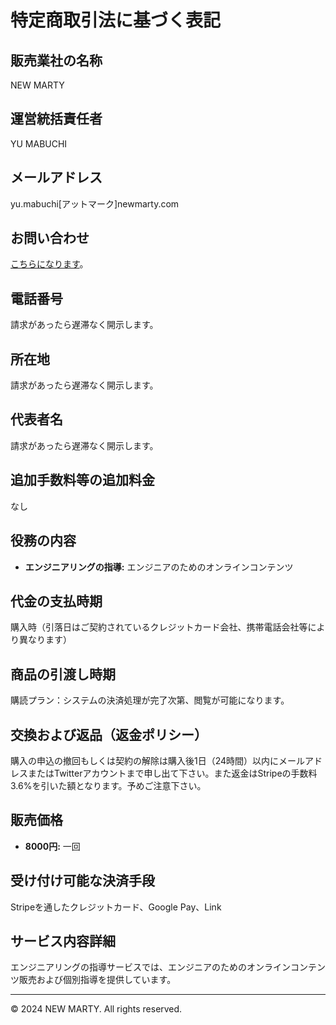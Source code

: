 # 特定商取引法に基づく表記

## 販売業社の名称
NEW MARTY

## 運営統括責任者
YU MABUCHI

## メールアドレス
yu.mabuchi[アットマーク]newmarty.com

## お問い合わせ
[こちらになります](mailto:yu.mabuchi@newmarty.com)。

## 電話番号
請求があったら遅滞なく開示します。

## 所在地
請求があったら遅滞なく開示します。

## 代表者名
請求があったら遅滞なく開示します。

## 追加手数料等の追加料金
なし

## 役務の内容
- **エンジニアリングの指導:** エンジニアのためのオンラインコンテンツ

## 代金の支払時期
購入時（引落日はご契約されているクレジットカード会社、携帯電話会社等により異なります）

## 商品の引渡し時期
購読プラン：システムの決済処理が完了次第、閲覧が可能になります。

## 交換および返品（返金ポリシー）
購入の申込の撤回もしくは契約の解除は購入後1日（24時間）以内にメールアドレスまたはTwitterアカウントまで申し出て下さい。また返金はStripeの手数料3.6%を引いた額となります。予めご注意下さい。

## 販売価格
- **8000円:** 一回

## 受け付け可能な決済手段
Stripeを通したクレジットカード、Google Pay、Link

## サービス内容詳細
エンジニアリングの指導サービスでは、エンジニアのためのオンラインコンテンツ販売および個別指導を提供しています。

---

© 2024 NEW MARTY. All rights reserved.

